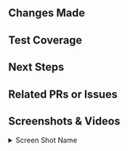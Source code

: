 ## Changes Made

<!-- Include details of what your changes actually are and how it is intended to work. -->



## Test Coverage

<!-- Only applicable for backend work. Delete for frontend.
Describe how you tested this feature. Manual testing and/or unit testing. Please include repro steps and/or how to turn the feature on if applicable. -->



## Next Steps

<!-- If this is part of a multi-PR change, please describe what changes you plan on addressing in future PRs. If not applicable, delete. -->



## Related PRs or Issues

<!-- List related PRs against other branches/repositories. If not applicable, delete. -->



## Screenshots & Videos

<!-- Only applicalble for frontend work. Delete for backend.
If you are making any changes to UI, you should use this section. -->

<details>

  <summary>Screen Shot Name</summary>


  <!-- <img src="LINK" width=num/>  -->
  <!-- You can drag your file to attach it, obtaining the URL.
  

</details>
